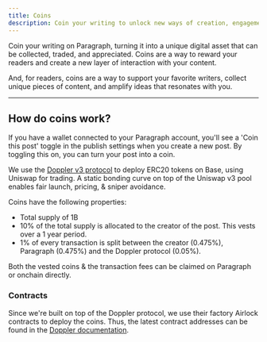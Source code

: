 ```yaml
---
title: Coins
description: Coin your writing to unlock new ways of creation, engagement and monetization.
---
```


Coin your writing on Paragraph, turning it into a unique digital asset that can be collected, traded, and appreciated. Coins are a way to reward your readers and create a new layer of interaction with your content.

And, for readers, coins are a way to support your favorite writers, collect unique pieces of content, and amplify ideas that resonates with you.

---

## How do coins work?

If you have a wallet connected to your Paragraph account, you'll see a 'Coin this post' toggle in the publish settings when you create a new post. By toggling this on, you can turn your post into a coin.

We use the [Doppler v3 protocol](https://docs.doppler.lol/) to deploy ERC20 tokens on Base, using Uniswap for trading. A static bonding curve on top of the Uniswap v3 pool enables fair launch, pricing, & sniper avoidance.

Coins have the following properties:

- Total supply of 1B
- 10% of the total supply is allocated to the creator of the post. This vests over a 1 year period.
- 1% of every transaction is split between the creator (0.475%), Paragraph (0.475%) and the Doppler protocol (0.05%).

Both the vested coins & the transaction fees can be claimed on Paragraph or onchain directly.


### Contracts

Since we're built on top of the Doppler protocol, we use their factory Airlock contracts to deploy the coins. Thus, the latest contract addresses can be found in the [Doppler documentation](https://docs.doppler.lol/resources/contract-addresses#base-8453).
